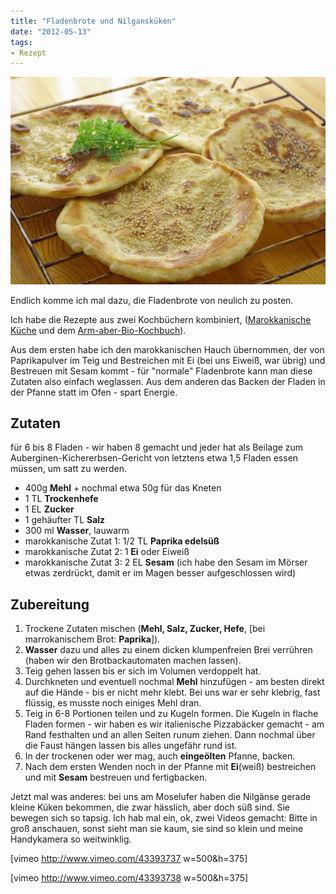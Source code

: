 ```yaml
---
title: "Fladenbrote und Nilgansküken"
date: "2012-05-13" 
tags:
- Rezept
---
```


[![](images/fladen.jpg "fladen")](http://apfeleimer.wordpress.com/2012/05/13/fladenbrote-und-nilganskuken/fladen/)

Endlich komme ich mal dazu, die Fladenbrote von neulich zu posten.

Ich habe die Rezepte aus zwei Kochbüchern kombiniert, ([Marokkanische Küche](http://www.amazon.de/gp/product/3895081329/ref=as_li_ss_tl?ie=UTF8&tag=apfeleimer09-21&linkCode=as2&camp=1638&creative=19454&creativeASIN=3895081329) und dem [Arm-aber-Bio-Kochbuch](http://www.amazon.de/gp/product/3981346912/ref=as_li_ss_tl?ie=UTF8&tag=apfeleimer09-21&linkCode=as2&camp=1638&creative=19454&creativeASIN=3981346912)). 

Aus dem ersten habe ich den marokkanischen Hauch übernommen, der von Paprikapulver im Teig und Bestreichen mit Ei (bei uns Eiweiß, war übrig) und Bestreuen mit Sesam kommt - für "normale" Fladenbrote kann man diese Zutaten also einfach weglassen. Aus dem anderen das Backen der Fladen in der Pfanne statt im Ofen - spart Energie.

## Zutaten

für 6 bis 8 Fladen - wir haben 8 gemacht und jeder hat als Beilage zum Auberginen-Kichererbsen-Gericht von letztens etwa 1,5 Fladen essen müssen, um satt zu werden.

- 400g **Mehl** + nochmal etwa 50g für das Kneten
- 1 TL **Trockenhefe**
- 1 EL **Zucker**
- 1 gehäufter TL **Salz**
- 300 ml **Wasser**, lauwarm
- marokkanische Zutat 1: 1/2 TL **Paprika edelsüß**
- marokkanische Zutat 2: 1 **Ei** oder Eiweiß
- marokkanische Zutat 3: 2 EL **Sesam** (ich habe den Sesam im Mörser etwas zerdrückt, damit er im Magen besser aufgeschlossen wird)

## Zubereitung

1. Trockene Zutaten mischen (**Mehl, Salz, Zucker, Hefe**, \[bei marrokanischem Brot: **Paprika**\]).
2. **Wasser** dazu und alles zu einem dicken klumpenfreien Brei verrühren (haben wir den Brotbackautomaten machen lassen).
3. Teig gehen lassen bis er sich im Volumen verdoppelt hat.
4. Durchkneten und eventuell nochmal **Mehl** hinzufügen - am besten direkt auf die Hände - bis er nicht mehr klebt. Bei uns war er sehr klebrig, fast flüssig, es musste noch einiges Mehl dran.
5. Teig in 6-8 Portionen teilen und zu Kugeln formen. Die Kugeln in flache Fladen formen - wir haben es wir italienische Pizzabäcker gemacht - am Rand festhalten und an allen Seiten runum ziehen. Dann nochmal über die Faust hängen lassen bis alles ungefähr rund ist.
6. In der trockenen oder wer mag, auch **eingeölten** Pfanne, backen.
7. Nach dem ersten Wenden noch in der Pfanne mit **Ei**(weiß) bestreichen und mit **Sesam** bestreuen und fertigbacken. 

Jetzt mal was anderes: bei uns am Moselufer haben die Nilgänse gerade kleine Küken bekommen, die zwar hässlich, aber doch süß sind. Sie bewegen sich so tapsig. Ich hab mal ein, ok, zwei Videos gemacht: Bitte in groß anschauen, sonst sieht man sie kaum, sie sind so klein und meine Handykamera so weitwinklig.

\[vimeo http://www.vimeo.com/43393737 w=500&h=375\]

\[vimeo http://www.vimeo.com/43393738 w=500&h=375\]
